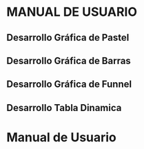 # MANUAL DE USUARIO

## Desarrollo Gráfica de Pastel





## Desarrollo Gráfica de Barras

## Desarrollo Gráfica de Funnel

## Desarrollo Tabla Dinamica
# Manual de Usuario
